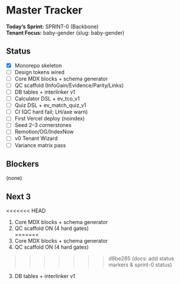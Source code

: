 # Master Tracker

**Today’s Sprint:** SPRINT-0 (Backbone)  
**Tenant Focus:** baby-gender (slug: baby-gender)

## Status
<!--STATUS_START-->
- [x] Monorepo skeleton
- [ ] Design tokens wired
- [ ] Core MDX blocks + schema generator
- [ ] QC scaffold (InfoGain/Evidence/Parity/Links)
- [ ] DB tables + interlinker v1
- [ ] Calculator DSL + ev_tco_v1
- [ ] Quiz DSL + ev_match_quiz_v1
- [ ] CI (QC hard fail; LH/axe warn)
- [ ] First Vercel deploy (noindex)
- [ ] Seed 2–3 cornerstones
- [ ] Remotion/OG/IndexNow
- [ ] v0 Tenant Wizard
- [ ] Variance matrix pass
<!--STATUS_END-->

<!--STATUS_END-->
## Blockers
(none)

## Next 3
<!--NEXT3_START-->
<<<<<<< HEAD
1) Core MDX blocks + schema generator  
2) QC scaffold ON (4 hard gates)  
=======
1) Core MDX blocks + schema generator
2) QC scaffold ON (4 hard gates)
>>>>>>> d8be285 (docs: add status markers & sprint-0 status)
3) DB tables + interlinker v1
<!--NEXT3_END-->
